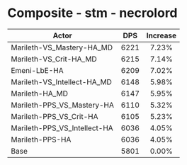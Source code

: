 # Composite - stm - necrolord
| Actor | DPS | Increase |
|---|:---:|:---:|
|Marileth-VS_Mastery-HA_MD|6221|7.23%|
|Marileth-VS_Crit-HA_MD|6215|7.14%|
|Emeni-LbE-HA|6209|7.02%|
|Marileth-VS_Intellect-HA_MD|6148|5.98%|
|Marileth-HA_MD|6147|5.95%|
|Marileth-PPS_VS_Mastery-HA|6110|5.32%|
|Marileth-PPS_VS_Crit-HA|6105|5.23%|
|Marileth-PPS_VS_Intellect-HA|6036|4.05%|
|Marileth-PPS-HA|6036|4.05%|
|Base|5801|0.00%|
